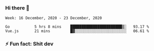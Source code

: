 ### Hi there 👋
<!--START_SECTION:waka-->
```text
Week: 16 December, 2020 - 23 December, 2020

Go           5 hrs 8 mins    ███████████████████████▒░   93.17 % 
Vue.js       21 mins         █▓░░░░░░░░░░░░░░░░░░░░░░░   06.61 % 
```
<!--END_SECTION:waka-->
<!--
**TG4LAaron/TG4LAaron** is a ✨ _special_ ✨ repository because its `README.md` (this file) appears on your GitHub profile.

Here are some ideas to get you started:

- 🔭 I’m currently working on ...
- 🌱 I’m currently learning ...
- 👯 I’m looking to collaborate on ...
- 🤔 I’m looking for help with ...
- 💬 Ask me about ...
- 📫 How to reach me: ...
- 😄 Pronouns: ...
- ⚡ Fun fact: ...
-->
### ⚡ Fun fact: Shit dev
